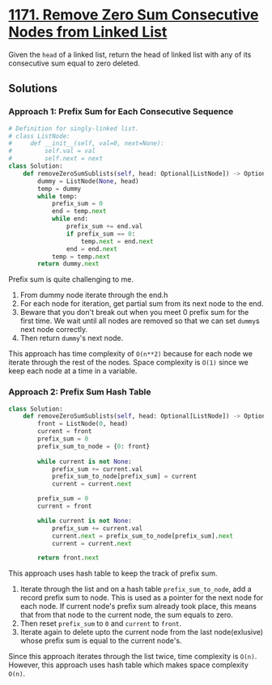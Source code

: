 # [1171. Remove Zero Sum Consecutive Nodes from Linked List](https://leetcode.com/problems/remove-zero-sum-consecutive-nodes-from-linked-list/?envType=daily-question&envId=2024-03-12)

Given the `head` of a linked list, return the head of linked list with any of its consecutive sum equal to zero deleted.

## Solutions

### Approach 1: Prefix Sum for Each Consecutive Sequence

```python
# Definition for singly-linked list.
# class ListNode:
#     def __init__(self, val=0, next=None):
#         self.val = val
#         self.next = next
class Solution:
    def removeZeroSumSublists(self, head: Optional[ListNode]) -> Optional[ListNode]:
        dummy = ListNode(None, head)
        temp = dummy
        while temp:
            prefix_sum = 0
            end = temp.next
            while end:
                prefix_sum += end.val
                if prefix_sum == 0:
                    temp.next = end.next
                end = end.next
            temp = temp.next
        return dummy.next

```

Prefix sum is quite challenging to me. 

1. From dummy node iterate through the end.h
2. For each node for iteration, get partial sum from its next node to the end.
3. Beware that you don't break out when you meet 0 prefix sum for the first time. We wait until all nodes are removed so that we can set `dummy`s next node correctly.
4. Then return `dummy`'s next node.

This approach has time complexity of `O(n**2)` because for each node we iterate through the rest of the nodes. Space complexity is `O(1)` since we keep each node at a time in a variable.

### Approach 2: Prefix Sum Hash Table

```python
class Solution:
    def removeZeroSumSublists(self, head: Optional[ListNode]) -> Optional[ListNode]:
        front = ListNode(0, head)
        current = front
        prefix_sum = 0
        prefix_sum_to_node = {0: front}
        
        while current is not None:
            prefix_sum += current.val
            prefix_sum_to_node[prefix_sum] = current
            current = current.next

        prefix_sum = 0
        current = front

        while current is not None:
            prefix_sum += current.val
            current.next = prefix_sum_to_node[prefix_sum].next
            current = current.next

        return front.next

```

This approach uses hash table to keep the track of prefix sum. 

1. Iterate through the list and on a hash table `prefix_sum_to_node`, add a record prefix sum to node. This is used as a pointer for the next node for each node. If current node's prefix sum already took place, this means that from that node to the current node, the sum equals to zero.
2. Then reset `prefix_sum` to `0` and `current` to `front`.
3. Iterate again to delete upto the current node from the last node(exlusive) whose prefix sum is equal to the current node's.

Since this approach iterates through the list twice, time complexity is `O(n)`. However, this approach uses hash table which makes space complexity `O(n)`.
